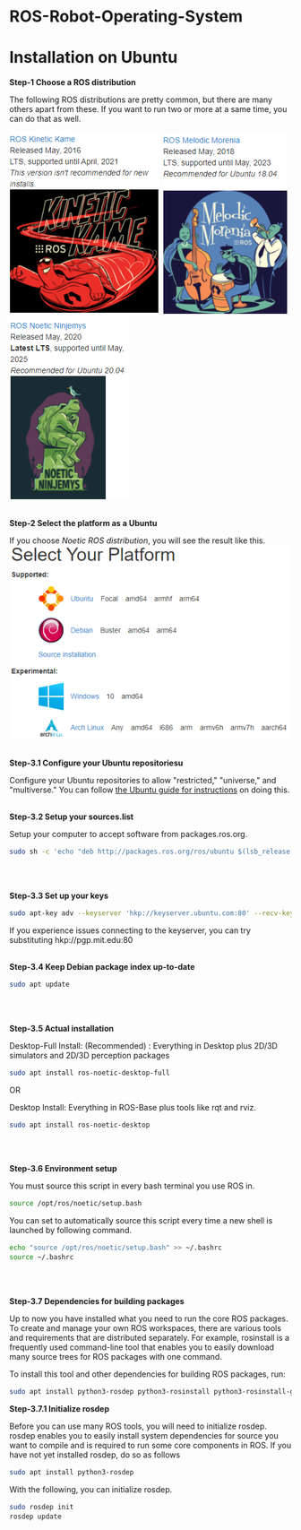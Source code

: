 # ROS-Robot-Operating-System

# Installation on Ubuntu
**Step-1 Choose a ROS distribution**

The following ROS distributions are pretty common, but there are many others apart from these.
If you want to run two or more at a same time, you can do that as well.

[<img target="_blank" src="images/d1.PNG" >](http://wiki.ros.org/kinetic/Installation) [<img target="_blank" src="images/d2.PNG" >](http://wiki.ros.org/melodic/Installation) [<img target="_blank" src="images/d3.PNG" >](http://wiki.ros.org/noetic/Installation)
<br/>
<br/>

**Step-2 Select the platform as a Ubuntu**

If you choose *Noetic ROS distribution*, you will see the result like this. 
[<img target="_blank" src="images/platform.PNG" >]()
<br/>
<br/>

**Step-3.1 Configure your Ubuntu repositoriesu**

Configure your Ubuntu repositories to allow "restricted," "universe," and "multiverse." You can follow [the Ubuntu guide for instructions](https://help.ubuntu.com/community/Repositories/Ubuntu) on doing this.
<br/>
<br/>

**Step-3.2 Setup your sources.list**

Setup your computer to accept software from packages.ros.org.
```bash
sudo sh -c 'echo "deb http://packages.ros.org/ros/ubuntu $(lsb_release -sc) main" > /etc/apt/sources.list.d/ros-latest.list'
```
<br/>
<br/>

**Step-3.3 Set up your keys**
```bash
sudo apt-key adv --keyserver 'hkp://keyserver.ubuntu.com:80' --recv-key C1CF6E31E6BADE8868B172B4F42ED6FBAB17C654
```
If you experience issues connecting to the keyserver, you can try substituting hkp://pgp.mit.edu:80
<br/>
<br/>

**Step-3.4 Keep Debian package index up-to-date**
```bash
sudo apt update
```
<br/>
<br/>

**Step-3.5 Actual installation**
     
Desktop-Full Install: (Recommended) : Everything in Desktop plus 2D/3D simulators and 2D/3D perception packages
```bash
sudo apt install ros-noetic-desktop-full
```

OR

Desktop Install: Everything in ROS-Base plus tools like rqt and rviz.
```bash
sudo apt install ros-noetic-desktop
```
<br/>
<br/>

**Step-3.6 Environment setup**

You must source this script in every bash terminal you use ROS in.
```bash
source /opt/ros/noetic/setup.bash
```
You can set to automatically source this script every time a new shell is launched by following command.
```bash
echo "source /opt/ros/noetic/setup.bash" >> ~/.bashrc
source ~/.bashrc
```
<br/>
<br/>

**Step-3.7 Dependencies for building packages**

Up to now you have installed what you need to run the core ROS packages. To create and manage your own ROS workspaces, there are various tools and requirements that are distributed separately. For example, rosinstall is a frequently used command-line tool that enables you to easily download many source trees for ROS packages with one command.

To install this tool and other dependencies for building ROS packages, run:
```bash
sudo apt install python3-rosdep python3-rosinstall python3-rosinstall-generator python3-wstool build-essential
```
**Step-3.7.1 Initialize rosdep**

Before you can use many ROS tools, you will need to initialize rosdep. rosdep enables you to easily install system dependencies for source you want to compile and is required to run some core components in ROS. If you have not yet installed rosdep, do so as follows
```bash
sudo apt install python3-rosdep
```
With the following, you can initialize rosdep.
```bash
sudo rosdep init
rosdep update
```











